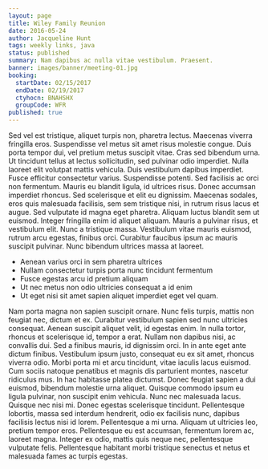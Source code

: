 ```yaml
---
layout: page
title: Wiley Family Reunion
date: 2016-05-24
author: Jacqueline Hunt
tags: weekly links, java
status: published
summary: Nam dapibus ac nulla vitae vestibulum. Praesent.
banner: images/banner/meeting-01.jpg
booking:
  startDate: 02/15/2017
  endDate: 02/19/2017
  ctyhocn: BNAHSHX
  groupCode: WFR
published: true
---
```

Sed vel est tristique, aliquet turpis non, pharetra lectus. Maecenas viverra fringilla eros. Suspendisse vel metus sit amet risus molestie congue. Duis porta tempor dui, vel pretium metus suscipit vitae. Cras sed bibendum urna. Ut tincidunt tellus at lectus sollicitudin, sed pulvinar odio imperdiet. Nulla laoreet elit volutpat mattis vehicula. Duis vestibulum dapibus imperdiet. Fusce efficitur consectetur varius.
Suspendisse potenti. Sed facilisis ac orci non fermentum. Mauris eu blandit ligula, id ultrices risus. Donec accumsan imperdiet rhoncus. Sed scelerisque et elit eu dignissim. Maecenas sodales, eros quis malesuada facilisis, sem sem tristique nisi, in rutrum risus lacus et augue. Sed vulputate id magna eget pharetra. Aliquam luctus blandit sem ut euismod. Integer fringilla enim id aliquet aliquam. Mauris a pulvinar risus, et vestibulum elit. Nunc a tristique massa. Vestibulum vitae mauris euismod, rutrum arcu egestas, finibus orci. Curabitur faucibus ipsum ac mauris suscipit pulvinar. Nunc bibendum ultrices massa at laoreet.

* Aenean varius orci in sem pharetra ultrices
* Nullam consectetur turpis porta nunc tincidunt fermentum
* Fusce egestas arcu id pretium aliquam
* Ut nec metus non odio ultricies consequat a id enim
* Ut eget nisi sit amet sapien aliquet imperdiet eget vel quam.

Nam porta magna non sapien suscipit ornare. Nunc felis turpis, mattis non feugiat nec, dictum et ex. Curabitur vestibulum sapien sed nunc ultricies consequat. Aenean suscipit aliquet velit, id egestas enim. In nulla tortor, rhoncus et scelerisque id, tempor a erat. Nullam non dapibus nisi, ac convallis dui. Sed a finibus mauris, id dignissim orci. In in ante eget ante dictum finibus. Vestibulum ipsum justo, consequat eu ex sit amet, rhoncus viverra odio.
Morbi porta mi et arcu tincidunt, vitae iaculis lacus euismod. Cum sociis natoque penatibus et magnis dis parturient montes, nascetur ridiculus mus. In hac habitasse platea dictumst. Donec feugiat sapien a dui euismod, bibendum molestie urna aliquet. Quisque commodo ipsum eu ligula pulvinar, non suscipit enim vehicula. Nunc nec malesuada lacus. Quisque nec nisi mi. Donec egestas scelerisque tincidunt. Pellentesque lobortis, massa sed interdum hendrerit, odio ex facilisis nunc, dapibus facilisis lectus nisi id lorem. Pellentesque a mi urna. Aliquam ut ultricies leo, pretium tempor eros. Pellentesque eu est accumsan, fermentum lorem ac, laoreet magna. Integer ex odio, mattis quis neque nec, pellentesque vulputate felis. Pellentesque habitant morbi tristique senectus et netus et malesuada fames ac turpis egestas.

